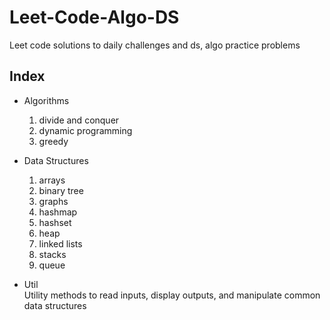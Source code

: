 # Leet-Code-Algo-DS
Leet code solutions to daily challenges and ds, algo practice problems

## Index
- Algorithms
    1. divide and conquer
    2. dynamic programming
    3. greedy

- Data Structures
    1. arrays
    2. binary tree
    3. graphs
    4. hashmap
    5. hashset
    6. heap
    7. linked lists
    8. stacks
    9. queue

- Util\
    Utility methods to read inputs, display outputs, and manipulate common data structures
